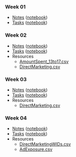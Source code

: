 
### Week 01
- [Notes](week_01/week_01.ipynb.html) ([notebook](week_01/week_01.ipynb))
- [Tasks](week_01/week_01_tasks.ipynb.html) ([notebook](week_01/week_01_tasks.ipynb))

### Week 02
- [Notes](week_02/week_02.ipynb.html) ([notebook](week_02/week_02.ipynb))
- [Tasks](week_02/week_02_tasks.ipynb.html) ([notebook](week_02/week_02_tasks.ipynb))
- Resources
  - [AmountSpent\_13to17.csv](week_02/AmountSpent_13to17.csv)
  - [DirectMarketing.csv](week_02/DirectMarketing.csv)

### Week 03
- [Notes](week_03/week_03.ipynb.html) ([notebook](week_03/week_03.ipynb))
- [Tasks](week_03/week_03_tasks.ipynb.html) ([notebook](week_03/week_03_tasks.ipynb))
- Resources
  - [DirectMarketing.csv](week_03/DirectMarketing.csv)

### Week 04
- [Notes](week_04/week_04.ipynb.html) ([notebook](week_04/week_04.ipynb))
- [Tasks](week_04/week_04_tasks.ipynb.html) ([notebook](week_04/week_04_tasks.ipynb))
- Resources
  - [DirectMarketingWIDs.csv](week_04/DirectMarketingWIDs.csv)
  - [AdExposure.csv](week_04/AdExposure.csv)
